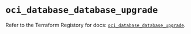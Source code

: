 # `oci_database_database_upgrade`

Refer to the Terraform Registory for docs: [`oci_database_database_upgrade`](https://registry.terraform.io/providers/oracle/oci/6.18.0/docs/resources/database_database_upgrade).
